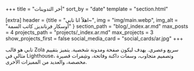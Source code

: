 +++
title = "أخر التدوينات"
sort_by = "date"
template = "section.html"

[extra]
header = {title = "اهلاً انا تابي~", img = "img/main.webp", img_alt = "أوسكار فرنانديز, كاتب السمة" }
section_path = "blog/_index.ar.md"
max_posts = 4
projects_path = "projects/_index.ar.md"
max_projects = 3
show_projects_first = false
social_media_card = "social_cards/ar.jpg"
+++

تابي هو قالب Zola سريع وعصري. يهدف ليكون صفحة ومدونة شخصية. يتميز بتقييم مثالي في Lighthouse، وتصميم متجاوب، وسمات داكنة وفاتحة، وشِفرات قصيرة مخصصة، والعديد من المميزات الأخرى.

